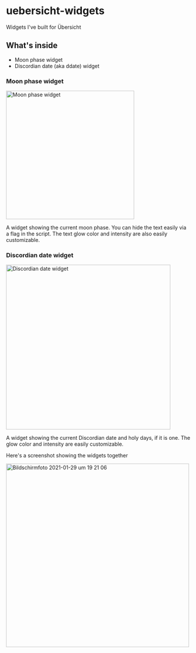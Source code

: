 # uebersicht-widgets
Widgets I've built for Übersicht

## What's inside

* Moon phase widget
* Discordian date (aka ddate) widget

### Moon phase widget

<img width="350" alt="Moon phase widget" src="https://user-images.githubusercontent.com/1476865/106313584-bc49b500-6268-11eb-8da3-95c23833e99e.png">

A widget showing the current moon phase. You can hide the text easily via a flag in the script. The text glow color and intensity are also easily customizable.

### Discordian date widget

<img width="449" alt="Discordian date widget" src="https://user-images.githubusercontent.com/1476865/106313754-fdda6000-6268-11eb-94ff-f900ae57a464.png">

A widget showing the current Discordian date and holy days, if it is one. The glow color and intensity are easily customizable.


Here's a screenshot showing the widgets together

<img width="500" alt="Bildschirmfoto 2021-01-29 um 19 21 06" src="https://user-images.githubusercontent.com/1476865/106314005-67f30500-6269-11eb-938a-81736c84bea1.png">
